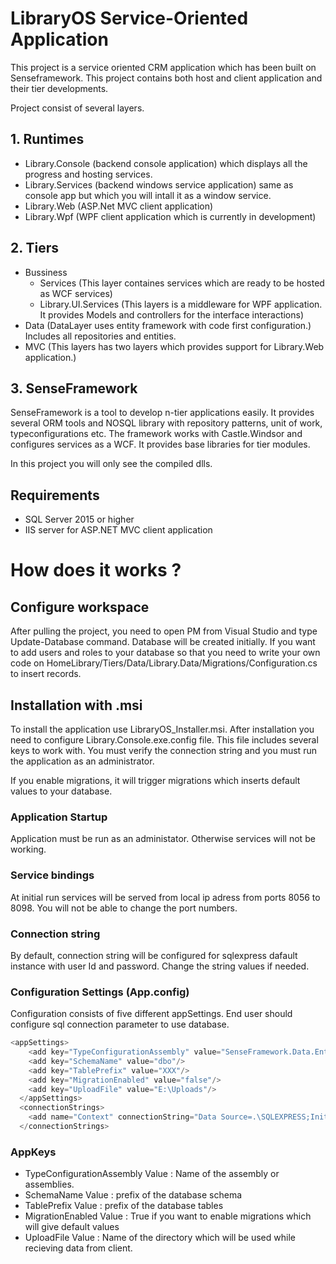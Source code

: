 # LibraryOS Service-Oriented Application

This project is a service oriented CRM application which has been built on Senseframework. This project contains both host and client application and their tier developments.

Project consist of several layers.

## 1. Runtimes
  * Library.Console  (backend console application) which displays all the progress and hosting services.
  * Library.Services (backend windows service application) same as console app but which you will intall it as a window service.
  * Library.Web (ASP.Net MVC client application)
  * Library.Wpf (WPF client application which is currently in development)

## 2. Tiers
  * Bussiness
    * Services (This layer containes services which are ready to be hosted as WCF services)
    * Library.UI.Services (This layers is a middleware for WPF application. It provides Models and controllers for the interface interactions)
  * Data (DataLayer uses entity framework with code first configuration.) Includes all repositories and entities.
  * MVC (This layers has two layers which provides support for Library.Web application.)

## 3. SenseFramework
SenseFramework is a tool to develop n-tier applications easily. It provides several ORM tools and NOSQL library with repository patterns, unit of work, typeconfigurations etc. The framework works with Castle.Windsor and configures services as a WCF. It provides base libraries for tier modules. 

In this project you will only see the compiled dlls.

## Requirements
* SQL Server 2015 or higher
* IIS server for ASP.NET MVC client application

# How does it works ?

## Configure workspace

After pulling the project, you need to open PM from Visual Studio and type Update-Database command. Database will be created initially. If you want to add users and roles to your database so that you need to write your own code on HomeLibrary/Tiers/Data/Library.Data/Migrations/Configuration.cs to insert records.


## Installation with .msi
To install the application use LibraryOS_Installer.msi. After installation you need to configure Library.Console.exe.config file. This file includes several keys to work with. You must verify the connection string and you must run the application as an administrator.

If you enable migrations, it will trigger migrations which inserts default values to your database.

### Application Startup

Application must be run as an administator. Otherwise services will not be working. 
### Service bindings

At initial run services will be served from local ip adress from ports 8056 to 8098. You will not be able to change the port numbers.
### Connection string

By default, connection string will be configured for sqlexpress dafault instance with user Id and password. Change the string values if needed. 

### Configuration Settings (App.config)

Configuration consists of five different appSettings. End user should configure sql connection parameter to use database.
```javascript
<appSettings>
    <add key="TypeConfigurationAssembly" value="SenseFramework.Data.EntityFramework.dll;Library.Data.dll"/>
    <add key="SchemaName" value="dbo"/>
    <add key="TablePrefix" value="XXX"/>
    <add key="MigrationEnabled" value="false"/>
    <add key="UploadFile" value="E:\Uploads"/>
  </appSettings>
  <connectionStrings>
    <add name="Context" connectionString="Data Source=.\SQLEXPRESS;Initial Catalog=LibraryDB;User Id=sa;Password=demo2017;" providerName="System.Data.SqlClient"/>
  </connectionStrings> 
  ```

### AppKeys

* TypeConfigurationAssembly
Value : Name of the assembly or assemblies.
* SchemaName
Value : prefix of the database schema
* TablePrefix
Value : prefix of the database tables
* MigrationEnabled
Value : True if you want to enable migrations which will give default values
* UploadFile
Value : Name of the directory which will be used while recieving data from client.

